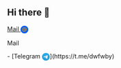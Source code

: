 ## Hi there 👋
[Mail <img valign="middle" src="https://github.com/dwfwby/dwfwby/blob/main/mail_ru_logo_icon_147267.webp" width="18">](mailto:czacind@bk.ru)
<p>Mail</p>
- [Telegram <img valign="middle" src="https://github.com/dwfwby/dwfwby/blob/main/Telegram_2019_Logo.svg.png" width="18">](https://t.me/dwfwby)
